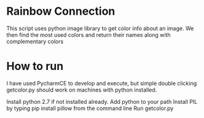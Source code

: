 # Rainbow Connection
This script uses python image library to get color info about an image. We then find the most used colors and return their names along with complementary colors
# How to run
I have used PycharmCE to develop and execute, but simple double clicking getcolor.py should work on machines with python installed.

Install python 2.7 if not installed already.
Add python to your path
Install PIL by typing pip install pillow from the command line
Run getcolor.py
